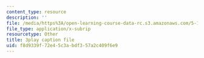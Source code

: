 ```yaml
---
content_type: resource
description: ''
file: /media/https%3A/open-learning-course-data-rc.s3.amazonaws.com/5-111sc-principles-of-chemical-science-fall-2014/f8d9339f72e45c3abdf357a2c409f6e9_lLdPSLNxDqA.srt
file_type: application/x-subrip
resourcetype: Other
title: 3play caption file
uid: f8d9339f-72e4-5c3a-bdf3-57a2c409f6e9
---
```

